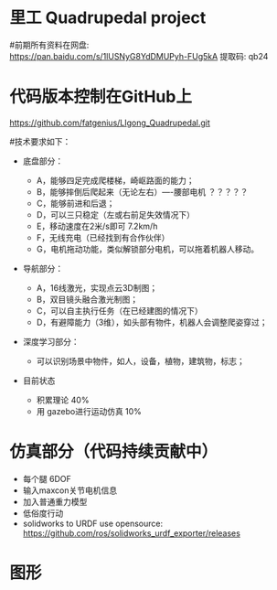 # 里工 Quadrupedal project


#前期所有资料在网盘:  
https://pan.baidu.com/s/1lUSNyG8YdDMUPyh-FUg5kA 提取码: qb24

# 代码版本控制在GitHub上
https://github.com/fatgenius/LIgong_Quadrupedal.git 


 
#技术要求如下：

- 底盘部分：
   - A，能够四足完成爬楼梯，崎岖路面的能力；
   - B，能够摔倒后爬起来（无论左右）—-腰部电机 ？？？？？
   - C，能够前进和后退；
   - D，可以三只稳定（左或右前足失效情况下）
   - E，移动速度在2米/s即可 7.2km/h
   - F，无线充电（已经找到有合作伙伴）
   - G，电机拖动功能，类似解锁部分电机，可以拖着机器人移动。

- 导航部分： 
   -  A，16线激光，实现点云3D制图；
   -  B，双目镜头融合激光制图；
   -  C，可以自主执行任务（在已经建图的情况下）
   -  D，有避障能力（3维），如头部有物件，机器人会调整爬姿穿过；

- 深度学习部分：
  - 可以识别场景中物件，如人，设备，植物，建筑物，标志；

- 目前状态
  - 积累理论 40%
  - 用 gazebo进行运动仿真 10%

# 仿真部分（代码持续贡献中）
 - 每个腿 6DOF
 - 输入maxcon关节电机信息
 - 加入普通重力模型
 - 低俗度行动
 - solidworks to URDF use opensource:  https://github.com/ros/solidworks_urdf_exporter/releases
 
# 图形
